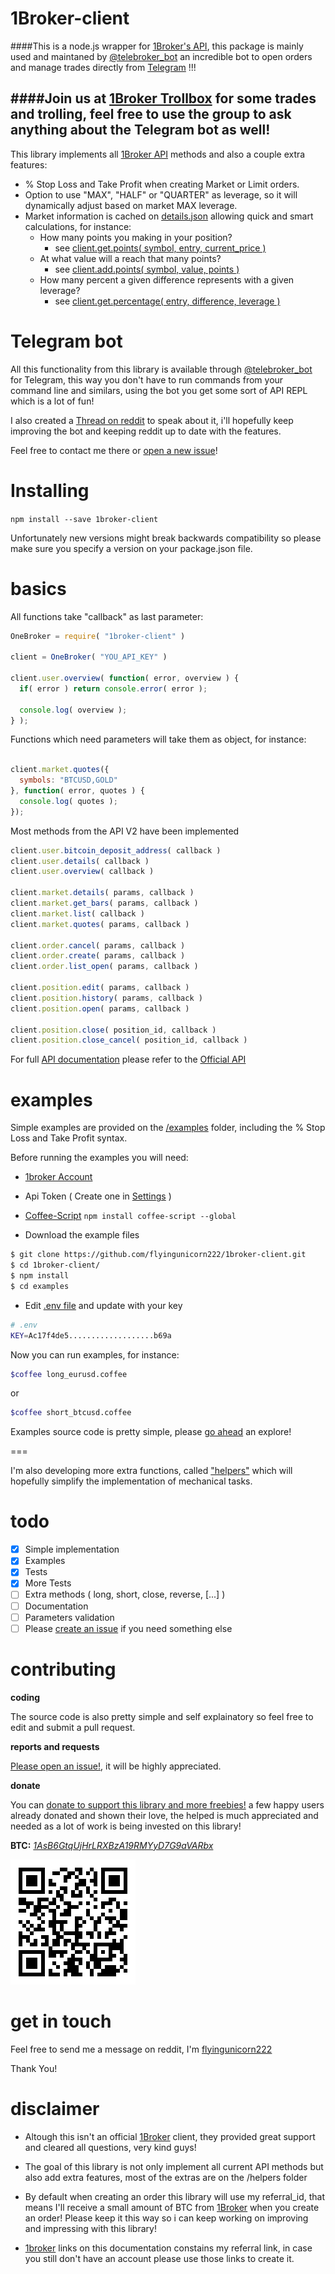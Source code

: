 1Broker-client
===

####This is a node.js wrapper for [1Broker's API](https://1broker.com/?c=en/action/r&i=11468), this package is mainly used and maintaned by [@telebroker_bot](https://telegram.me/telebroker_bot) an incredible bot to open orders and manage trades directly from [Telegram](https://telegram.org/) !!!

####Join us at [1Broker Trollbox](https://telegram.me/Trollbox_1Broker) for some trades and trolling, feel free to use the group to ask anything about the Telegram bot as well!
--


This library implements all [1Broker API](https://1broker.com/?c=api_documentation) methods and also a couple extra features:

 - % Stop Loss and Take Profit when creating Market or Limit orders.
 - Option to use "MAX", "HALF" or "QUARTER" as leverage, so it will dynamically adjust based on market MAX leverage.
 - Market information is cached on [details.json](https://github.com/flyingunicorn222/1broker-client/blob/v2/src/info/details.json) allowing quick and smart calculations, for instance:
   - How many points you making in your position?
     - see [client.get.points( symbol, entry, current_price )](https://github.com/flyingunicorn222/1broker-client/blob/v2/src/helpers/get/points.coffee)
   - At what value will a reach that many points?
     - see [client.add.points( symbol, value, points )](https://github.com/flyingunicorn222/1broker-client/blob/v2/src/helpers/add/points.coffee)
   - How many percent a given difference represents with a given leverage?
     - see [client.get.percentage( entry, difference, leverage )](https://github.com/flyingunicorn222/1broker-client/blob/v2/src/helpers/get/percentage.coffee)

Telegram bot
====
All this functionality from this library is available through [@telebroker_bot](https://telegram.me/telebroker_bot) for Telegram, this way you don't have to run commands from your command line and similars, using the bot you get some sort of API REPL which is a lot of fun!

I also created a [Thread on reddit](https://www.reddit.com/r/1Broker/comments/582eks/you_can_buy_and_sell_on_1broker_directly_from/) to speak about it, i'll hopefully keep improving the bot and keeping reddit up to date with the features.

Feel free to contact me there or [open a new issue](https://github.com/flyingunicorn222/1broker-client/issues/new)!


Installing
====

````npm install --save 1broker-client````

Unfortunately new versions might break backwards
compatibility so please make sure you specify a version on your package.json
file.

basics
====

All functions take "callback" as last parameter:

````javascript
OneBroker = require( "1broker-client" )

client = OneBroker( "YOU_API_KEY" )

client.user.overview( function( error, overview ) {
  if( error ) return console.error( error );

  console.log( overview );
} );
````

Functions which need parameters will take them as object, for instance:

````javascript

client.market.quotes({
  symbols: "BTCUSD,GOLD"
}, function( error, quotes ) {
  console.log( quotes );
});

````

Most methods from the API V2 have been implemented


````javascript
client.user.bitcoin_deposit_address( callback )
client.user.details( callback )
client.user.overview( callback )

client.market.details( params, callback )
client.market.get_bars( params, callback )
client.market.list( callback )
client.market.quotes( params, callback )

client.order.cancel( params, callback )
client.order.create( params, callback )
client.order.list_open( params, callback )

client.position.edit( params, callback )
client.position.history( params, callback )
client.position.open( params, callback )

client.position.close( position_id, callback )
client.position.close_cancel( position_id, callback )
````

For full [API documentation](https://1broker.com/?c=en/content/api-documentation) please refer to the [Official API](https://1broker.com/?c=en/content/api-documentation)

examples
====

Simple examples are provided on the [/examples](https://github.com/flyingunicorn222/1broker-client/tree/v1/examples) folder, including
the % Stop Loss and Take Profit syntax.

Before running the examples you will need:

 - [1broker Account](https://1broker.com/?c=en/action/r&i=11468)

 - Api Token ( Create one in [Settings](https://1broker.com/?u1=account_settings) )

 - [Coffee-Script](http://coffeescript.org/) ```npm install coffee-script --global```

 - Download the example files

```bash
$ git clone https://github.com/flyingunicorn222/1broker-client.git
$ cd 1broker-client/
$ npm install
$ cd examples
```

 - Edit [.env file](https://github.com/flyingunicorn222/1broker-client/blob/v1/.env) and update with your key

```bash
# .env
KEY=Ac17f4de5...................b69a
```

Now you can run examples, for instance:
```bash
$coffee long_eurusd.coffee
```
or
```bash
$coffee short_btcusd.coffee
```
Examples source code is pretty simple, please [go ahead](https://github.com/flyingunicorn222/1broker-client/blob/v1/examples/) an explore!

===

I'm also developing more extra functions, called ["helpers"](https://github.com/flyingunicorn222/1broker-client/tree/v1/src/helpers) which will
hopefully simplify the implementation of mechanical tasks.

todo
====

- [x] Simple implementation
- [x] Examples
- [x] Tests
- [x] More Tests
- [ ] Extra methods ( long, short, close, reverse, [...] )
- [ ] Documentation
- [ ] Parameters validation
- [ ] Please [create an issue](https://github.com/flyingunicorn222/1broker-client/issues/new) if you need something else

contributing
====

**coding**

The source code is also pretty simple and self explainatory so feel free
to edit and submit a pull request.

**reports and requests**

[Please open an issue!](https://github.com/flyingunicorn222/1broker-client/issues/new), it will be highly appreciated.

**donate**

You can [donate to support this library and more freebies!](https://blockchain.info/address/1AsB6GtqUjHrLRXBzA19RMYyD7G9aVARbx)
a few happy users already donated and shown their love, the helped is much appreciated and needed as a lot of work is being invested on this library!

**BTC:** [*1AsB6GtqUjHrLRXBzA19RMYyD7G9aVARbx*](https://blockchain.info/address/1AsB6GtqUjHrLRXBzA19RMYyD7G9aVARbx)

![Thanks!](/docs/1AsB6GtqUjHrLRXBzA19RMYyD7G9aVARbx.png)

get in touch
====

Feel free to send me a message on reddit, I'm [flyingunicorn222](https://www.reddit.com/user/flyingunicorn222)

Thank You!

disclaimer
====
 - Altough this isn't an official [1Broker](https://1broker.com/?r=11468) client, they provided great support and cleared all questions, very kind guys!

 - The goal of this library is not only implement all current API methods but also add extra features, most of the extras are on the /helpers folder

 - By default when creating an order this library will use my referral_id,
that means I'll receive a small amount of BTC from [1Broker](https://1broker.com/?r=11468)
when you create an order! Please keep it this way so i can keep working on improving and impressing with this library!

 - [1broker](https://1broker.com/?r=11468) links on this documentation
constains my referral link, in case you still don't have an account please use those links to create it.
